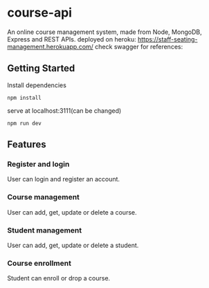 # course-api
An online course management system, made from Node, MongoDB, Express and REST APIs.
deployed on heroku: https://staff-seating-management.herokuapp.com/
check swagger for references: 

## Getting Started
Install dependencies
```
npm install
```
serve at localhost:3111(can be changed)

```
npm run dev
```

## Features

### Register and login
User can login and register an account.

### Course management
User can add, get, update or delete a course. 

### Student management
User can add, get, update or delete a student.

### Course enrollment 
Student can enroll or drop a course. 